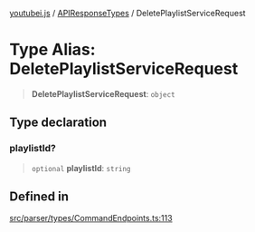 [youtubei.js](../../../README.md) / [APIResponseTypes](../README.md) / DeletePlaylistServiceRequest

# Type Alias: DeletePlaylistServiceRequest

> **DeletePlaylistServiceRequest**: `object`

## Type declaration

### playlistId?

> `optional` **playlistId**: `string`

## Defined in

[src/parser/types/CommandEndpoints.ts:113](https://github.com/LuanRT/YouTube.js/blob/cf09f7bab14fcca99e1f3ae428c7337fea58cfa5/src/parser/types/CommandEndpoints.ts#L113)
